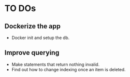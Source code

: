 # TO DOs

## Dockerize the app

- Docker init and setup the db.

## Improve querying

- Make statements that return nothing invalid.
- Find out how to change indexing once an item is deleted.
